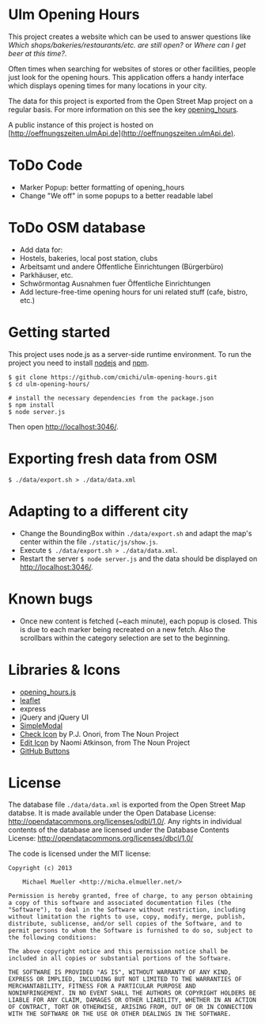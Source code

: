 # Ulm Opening Hours

This project creates a website which can be used to answer questions 
like *Which shops/bakeries/restaurants/etc. are still open?* or
*Where can I get beer at this time?*.

Often times when searching for websites of stores or other facilities,
people just look for the opening hours. This application offers a handy
interface which displays opening times for many locations in your city.

The data for this project is exported from the Open Street Map project on a
regular basis. For more information on this see the key 
[opening_hours](http://wiki.openstreetmap.org/wiki/Key:opening_hours).

A public instance of this project is hosted on 
[http://oeffnungszeiten.ulmApi.de](http://oeffnungszeiten.ulmApi.de).


# ToDo Code

 * Marker Popup: better formatting of opening_hours
 * Change "We off" in some popups to a better readable label


# ToDo OSM database

 * Add data for: 
  * Hostels, bakeries, local post station, clubs
  * Arbeitsamt und andere Öffentliche Einrichtungen (Bürgerbüro)
  * Parkhäuser, etc.
  * Schwörmontag Ausnahmen fuer Öffentliche Einrichtungen 
 * Add lecture-free-time opening hours for uni related stuff (cafe, bistro, etc.)


# Getting started

This project uses node.js as a server-side runtime environment.
To run the project you need to install [nodejs](http://nodejs.org/) 
and [npm](https://npmjs.org/).

	$ git clone https://github.com/cmichi/ulm-opening-hours.git
	$ cd ulm-opening-hours/

	# install the necessary dependencies from the package.json
	$ npm install	
	$ node server.js

Then open [http://localhost:3046/](http://localhost:3046).


# Exporting fresh data from OSM

	$ ./data/export.sh > ./data/data.xml


# Adapting to a different city

 * Change the BoundingBox within `./data/export.sh` and adapt the map's
 center within the file `./static/js/show.js`.
 * Execute `$ ./data/export.sh > ./data/data.xml`.
 * Restart the server `$ node server.js` and the data should be displayed on [http://localhost:3046/](http://localhost:3046).


# Known bugs

 * Once new content is fetched (~each minute), each popup is closed. This
 is due to each marker being recreated on a new fetch. Also the scrollbars
 within the category selection are set to the beginning.


# Libraries & Icons

 * [opening_hours.js](https://github.com/AMDmi3/opening_hours.js/)
 * [leaflet](https://github.com/Leaflet/Leaflet)
 * express
 * jQuery and jQuery UI
 * [SimpleModal](https://github.com/ericmmartin/simplemodal)
 * [Check Icon](http://thenounproject.com/noun/check-mark/#icon-No2784) by P.J. Onori, from The Noun Project
 * [Edit Icon](http://thenounproject.com/noun/edit/#icon-No5587) by Naomi Atkinson, from The Noun Project
 * [GitHub Buttons](https://github.com/mdo/github-buttons)


# License

The database file `./data/data.xml` is exported from the Open Street Map
databse. It is made available under the Open Database License:
http://opendatacommons.org/licenses/odbl/1.0/. Any rights in individual
contents of the database are licensed under the Database Contents License:
http://opendatacommons.org/licenses/dbcl/1.0/

The code is licensed under the MIT license:

	Copyright (c) 2013

		Michael Mueller <http://micha.elmueller.net/>

	Permission is hereby granted, free of charge, to any person obtaining
	a copy of this software and associated documentation files (the
	"Software"), to deal in the Software without restriction, including
	without limitation the rights to use, copy, modify, merge, publish,
	distribute, sublicense, and/or sell copies of the Software, and to
	permit persons to whom the Software is furnished to do so, subject to
	the following conditions:

	The above copyright notice and this permission notice shall be
	included in all copies or substantial portions of the Software.

	THE SOFTWARE IS PROVIDED "AS IS", WITHOUT WARRANTY OF ANY KIND,
	EXPRESS OR IMPLIED, INCLUDING BUT NOT LIMITED TO THE WARRANTIES OF
	MERCHANTABILITY, FITNESS FOR A PARTICULAR PURPOSE AND
	NONINFRINGEMENT. IN NO EVENT SHALL THE AUTHORS OR COPYRIGHT HOLDERS BE
	LIABLE FOR ANY CLAIM, DAMAGES OR OTHER LIABILITY, WHETHER IN AN ACTION
	OF CONTRACT, TORT OR OTHERWISE, ARISING FROM, OUT OF OR IN CONNECTION
	WITH THE SOFTWARE OR THE USE OR OTHER DEALINGS IN THE SOFTWARE.



